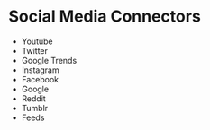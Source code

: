 # Social Media Connectors

- Youtube
- Twitter
- Google Trends
- Instagram
- Facebook
- Google
- Reddit
- Tumblr
- Feeds